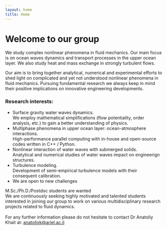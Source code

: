 ```yaml
---
layout: home
title: Home
---
```


# Welcome to our group

We study complex nonlinear phenomena in fluid mechanics.
Our main focus is on ocean waves dynamics and transport processes in the upper ocean layer.
We also study heat and mass exchange in strongly turbulent flows.

Our aim is to bring together analytical, numerical and experimental efforts to shed light
on complicated and yet not understood nonlinear phenomena in fluid mechanics.
Pursuing fundamental research we always keep in mind their positive implications
on innovative engineering developments.

### Research interests:

- Surface gravity water waves dynamics.<br>
    We employ mathematical simplifications (flow potentiality, order analysis, etc.)
    to gain a better understanding of physics.
- Multiphase phenomena in upper ocean layer: ocean-atmosphere interactions.<br>
    High-performance parallel computing with in-house and open-source codes
    written in C++ / Python.
- Nonlinear interaction of water waves with submerged solids.<br>
    Anatytical and numerical studies of water waves impact on engineerign structures.
- Turbulence modeling.<br>
    Development of semi-empirical turbulence models with their consequent calibration.
- We are open to new challenges

<div class="div-wanted">
M.Sc./Ph.D./Postdoc students are wanted

<div class="div-wanted-2">
We are continuously seeking highly motivated and talented students interested in 
joining our group to work on various multidisciplinary research projects
related to fluid dynamics.
<br><br>
For any further information please do not hesitate to contact Dr Anatoliy Khait at:
<a href = "mailto: anatoliyk@ariel.ac.il">anatoliyk@ariel.ac.il</a>
</div>
</div>
